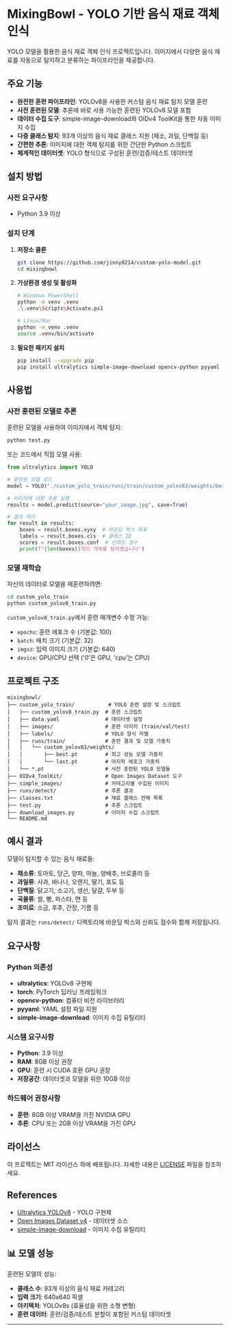 # MixingBowl - YOLO 기반 음식 재료 객체 인식

YOLO 모델을 활용한 음식 재료 객체 인식 프로젝트입니다. 이미지에서 다양한 음식 재료를 자동으로 탐지하고 분류하는 파이프라인을 제공합니다.

## 주요 기능

- **완전한 훈련 파이프라인**: YOLOv8을 사용한 커스텀 음식 재료 탐지 모델 훈련
- **사전 훈련된 모델**: 추론에 바로 사용 가능한 훈련된 YOLOv8 모델 포함
- **데이터 수집 도구**: simple-image-download와 OIDv4 ToolKit을 통한 자동 이미지 수집
- **다중 클래스 탐지**: 93개 이상의 음식 재료 클래스 지원 (채소, 과일, 단백질 등)
- **간편한 추론**: 이미지에 대한 객체 탐지를 위한 간단한 Python 스크립트
- **체계적인 데이터셋**: YOLO 형식으로 구성된 훈련/검증/테스트 데이터셋

## 설치 방법

### 사전 요구사항
- Python 3.9 이상

### 설치 단계

1. **저장소 클론**
   ```bash
   git clone https://github.com/jinny0214/custom-yolo-model.git
   cd mixingbowl
   ```

2. **가상환경 생성 및 활성화**
   ```bash
   # Windows PowerShell
   python -m venv .venv
   .\.venv\Scripts\Activate.ps1
   
   # Linux/Mac
   python -m venv .venv
   source .venv/bin/activate
   ```

3. **필요한 패키지 설치**
   ```bash
   pip install --upgrade pip
   pip install ultralytics simple-image-download opencv-python pyyaml
   ```

## 사용법

### 사전 훈련된 모델로 추론

훈련된 모델을 사용하여 이미지에서 객체 탐지:

```bash
python test.py
```

또는 코드에서 직접 모델 사용:

```python
from ultralytics import YOLO

# 훈련된 모델 로드
model = YOLO("./custom_yolo_train/runs/train/custom_yolov83/weights/best.pt")

# 이미지에 대한 추론 실행
results = model.predict(source="your_image.jpg", save=True)

# 결과 처리
for result in results:
    boxes = result.boxes.xyxy  # 바운딩 박스 좌표
    labels = result.boxes.cls  # 클래스 ID
    scores = result.boxes.conf  # 신뢰도 점수
    print(f"{len(boxes)}개의 객체를 탐지했습니다")
```

### 모델 재학습

자신의 데이터로 모델을 재훈련하려면:

```bash
cd custom_yolo_train
python custom_yolov8_train.py
```

`custom_yolov8_train.py`에서 훈련 매개변수 수정 가능:
- `epochs`: 훈련 에포크 수 (기본값: 100)
- `batch`: 배치 크기 (기본값: 32)
- `imgsz`: 입력 이미지 크기 (기본값: 640)
- `device`: GPU/CPU 선택 ('0'은 GPU, 'cpu'는 CPU)

## 프로젝트 구조

```
mixingbowl/
├── custom_yolo_train/           # YOLO 훈련 설정 및 스크립트
│   ├── custom_yolov8_train.py  # 훈련 스크립트
│   ├── data.yaml               # 데이터셋 설정
│   ├── images/                 # 훈련 이미지 (train/val/test)
│   ├── labels/                 # YOLO 형식 라벨
│   ├── runs/train/             # 훈련 결과 및 모델 가중치
│   │   └── custom_yolov83/weights/
│   │       ├── best.pt         # 최고 성능 모델 가중치
│   │       └── last.pt         # 마지막 에포크 가중치
│   └── *.pt                    # 사전 훈련된 YOLO 모델들
├── OIDv4_ToolKit/              # Open Images Dataset 도구
├── simple_images/              # 카테고리별 수집된 이미지
├── runs/detect/                # 추론 결과
├── classes.txt                 # 재료 클래스 전체 목록
├── test.py                     # 추론 스크립트
├── download_images.py          # 이미지 수집 스크립트
└── README.md
```

## 예시 결과

모델이 탐지할 수 있는 음식 재료들:

- **채소류**: 토마토, 당근, 양파, 마늘, 양배추, 브로콜리 등
- **과일류**: 사과, 바나나, 오렌지, 딸기, 포도 등
- **단백질**: 닭고기, 소고기, 생선, 달걀, 두부 등
- **곡물류**: 쌀, 빵, 파스타, 면 등
- **조미료**: 소금, 후추, 간장, 기름 등

탐지 결과는 `runs/detect/` 디렉토리에 바운딩 박스와 신뢰도 점수와 함께 저장됩니다.

## 요구사항

### Python 의존성
- **ultralytics**: YOLOv8 구현체
- **torch**: PyTorch 딥러닝 프레임워크
- **opencv-python**: 컴퓨터 비전 라이브러리
- **pyyaml**: YAML 설정 파일 지원
- **simple-image-download**: 이미지 수집 유틸리티

### 시스템 요구사항
- **Python**: 3.9 이상
- **RAM**: 8GB 이상 권장
- **GPU**: 훈련 시 CUDA 호환 GPU 권장
- **저장공간**: 데이터셋과 모델을 위한 10GB 이상

### 하드웨어 권장사항
- **훈련**: 8GB 이상 VRAM을 가진 NVIDIA GPU
- **추론**: CPU 또는 2GB 이상 VRAM을 가진 GPU

## 라이선스

이 프로젝트는 MIT 라이선스 하에 배포됩니다. 자세한 내용은 [LICENSE](LICENSE) 파일을 참조하세요.

## References

- [Ultralytics YOLOv8](https://github.com/ultralytics/ultralytics) - YOLO 구현체
- [Open Images Dataset v4](https://storage.googleapis.com/openimages/web/index.html) - 데이터셋 소스
- [simple-image-download](https://github.com/rafaelpadilla/recsys-image-downloader) - 이미지 수집 유틸리티

## 📊 모델 성능

훈련된 모델의 성능:
- **클래스 수**: 93개 이상의 음식 재료 카테고리
- **입력 크기**: 640x640 픽셀
- **아키텍처**: YOLOv8s (효율성을 위한 소형 변형)
- **훈련 데이터**: 훈련/검증/테스트 분할이 포함된 커스텀 데이터셋

---